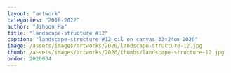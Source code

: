 ```yaml
---
layout: "artwork"
categories: "2018-2022"
author: "Jihoon Ha"
title: "landscape-structure #12"
caption: "landscape-structure #12_oil on canvas_33×24㎝_2020"
image: /assets/images/artworks/2020/landscape-structure-12.jpg
thumb: /assets/images/artworks/2020/thumbs/landscape-structure-12.jpg
order: 2020004
---
```

